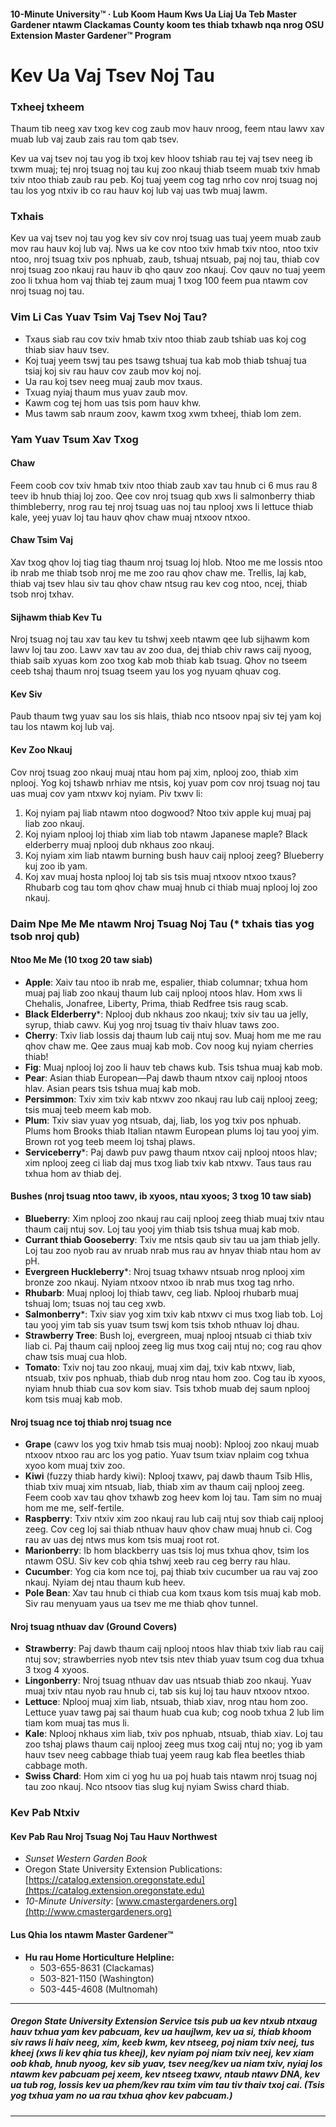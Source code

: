 #### 10-Minute University™ · Lub Koom Haum Kws Ua Liaj Ua Teb Master Gardener ntawm Clackamas County koom tes thiab txhawb nqa nrog OSU Extension Master Gardener™ Program

# Kev Ua Vaj Tsev Noj Tau

### Txheej txheem

Thaum tib neeg xav txog kev cog zaub mov hauv nroog, feem ntau lawv xav muab lub vaj zaub zais rau tom qab tsev.

Kev ua vaj tsev noj tau yog ib txoj kev hloov tshiab rau tej vaj tsev neeg ib txwm muaj; tej nroj tsuag noj tau kuj zoo nkauj thiab tseem muab txiv hmab txiv ntoo thiab zaub rau peb. Koj tuaj yeem cog tag nrho cov nroj tsuag noj tau los yog ntxiv ib co rau hauv koj lub vaj uas twb muaj lawm.

### Txhais

Kev ua vaj tsev noj tau yog kev siv cov nroj tsuag uas tuaj yeem muab zaub mov rau hauv koj lub vaj. Nws ua ke cov ntoo txiv hmab txiv ntoo, ntoo txiv ntoo, nroj tsuag txiv pos nphuab, zaub, tshuaj ntsuab, paj noj tau, thiab cov nroj tsuag zoo nkauj rau hauv ib qho qauv zoo nkauj. Cov qauv no tuaj yeem zoo li txhua hom vaj thiab tej zaum muaj 1 txog 100 feem pua ntawm cov nroj tsuag noj tau.

### Vim Li Cas Yuav Tsim Vaj Tsev Noj Tau?

- Txaus siab rau cov txiv hmab txiv ntoo thiab zaub tshiab uas koj cog thiab siav hauv tsev.
- Koj tuaj yeem tswj tau pes tsawg tshuaj tua kab mob thiab tshuaj tua tsiaj koj siv rau hauv cov zaub mov koj noj.
- Ua rau koj tsev neeg muaj zaub mov txaus.
- Txuag nyiaj thaum mus yuav zaub mov.
- Kawm cog tej hom uas tsis pom hauv khw.
- Mus tawm sab nraum zoov, kawm txog xwm txheej, thiab lom zem.

### Yam Yuav Tsum Xav Txog

#### Chaw

Feem coob cov txiv hmab txiv ntoo thiab zaub xav tau hnub ci 6 mus rau 8 teev ib hnub thiaj loj zoo. Qee cov nroj tsuag qub xws li salmonberry thiab thimbleberry, nrog rau tej nroj tsuag uas noj tau nplooj xws li lettuce thiab kale, yeej yuav loj tau hauv qhov chaw muaj ntxoov ntxoo.

#### Chaw Tsim Vaj

Xav txog qhov loj tiag tiag thaum nroj tsuag loj hlob. Ntoo me me lossis ntoo ib nrab me thiab tsob nroj me me zoo rau qhov chaw me. Trellis, laj kab, thiab vaj tsev hlau siv tau qhov chaw ntsug rau kev cog ntoo, ncej, thiab tsob nroj txhav.

#### Sijhawm thiab Kev Tu

Nroj tsuag noj tau xav tau kev tu tshwj xeeb ntawm qee lub sijhawm kom lawv loj tau zoo. Lawv xav tau av zoo dua, dej thiab chiv raws caij nyoog, thiab saib xyuas kom zoo txog kab mob thiab kab tsuag. Qhov no tseem ceeb tshaj thaum nroj tsuag tseem yau los yog nyuam qhuav cog.

#### Kev Siv

Paub thaum twg yuav sau los sis hlais, thiab nco ntsoov npaj siv tej yam koj tau los ntawm koj lub vaj.

#### Kev Zoo Nkauj

Cov nroj tsuag zoo nkauj muaj ntau hom paj xim, nplooj zoo, thiab xim nplooj. Yog koj tshawb nrhiav me ntsis, koj yuav pom cov nroj tsuag noj tau uas muaj cov yam ntxwv koj nyiam. Piv txwv li:

1. Koj nyiam paj liab ntawm ntoo dogwood? Ntoo txiv apple kuj muaj paj liab zoo nkauj.
2. Koj nyiam nplooj loj thiab xim liab tob ntawm Japanese maple? Black elderberry muaj nplooj dub nkhaus zoo nkauj.
3. Koj nyiam xim liab ntawm burning bush hauv caij nplooj zeeg? Blueberry kuj zoo ib yam.
4. Koj xav muaj hosta nplooj loj tab sis tsis muaj ntxoov ntxoo txaus? Rhubarb cog tau tom qhov chaw muaj hnub ci thiab muaj nplooj loj zoo nkauj.

### Daim Npe Me Me ntawm Nroj Tsuag Noj Tau (* txhais tias yog tsob nroj qub)

#### Ntoo Me Me (10 txog 20 taw siab)

- **Apple**: Xaiv tau ntoo ib nrab me, espalier, thiab columnar; txhua hom muaj paj liab zoo nkauj thaum lub caij nplooj ntoos hlav. Hom xws li Chehalis, Jonafree, Liberty, Prima, thiab Redfree tsis raug scab.
- **Black Elderberry***: Nplooj dub nkhaus zoo nkauj; txiv siv tau ua jelly, syrup, thiab cawv. Kuj yog nroj tsuag tiv thaiv hluav taws zoo.
- **Cherry**: Txiv liab lossis daj thaum lub caij ntuj sov. Muaj hom me me rau qhov chaw me. Qee zaus muaj kab mob. Cov noog kuj nyiam cherries thiab!
- **Fig**: Muaj nplooj loj zoo li hauv teb chaws kub. Tsis tshua muaj kab mob.
- **Pear**: Asian thiab European—Paj dawb thaum ntxov caij nplooj ntoos hlav. Asian pears tsis tshua muaj kab mob.
- **Persimmon**: Txiv xim txiv kab ntxwv zoo nkauj rau lub caij nplooj zeeg; tsis muaj teeb meem kab mob.
- **Plum**: Txiv siav yuav yog ntsuab, daj, liab, los yog txiv pos nphuab. Plums hom Brooks thiab Italian ntawm European plums loj tau yooj yim. Brown rot yog teeb meem loj tshaj plaws.
- **Serviceberry***: Paj dawb puv pawg thaum ntxov caij nplooj ntoos hlav; xim nplooj zeeg ci liab daj mus txog liab txiv kab ntxwv. Taus taus rau txhua hom av thiab dej.

#### Bushes (nroj tsuag ntoo tawv, ib xyoos, ntau xyoos; 3 txog 10 taw siab)

- **Blueberry**: Xim nplooj zoo nkauj rau caij nplooj zeeg thiab muaj txiv ntau thaum caij ntuj sov. Loj tau yooj yim thiab tsis tshua muaj kab mob.
- **Currant thiab Gooseberry**: Txiv me ntsis qaub siv tau ua jam thiab jelly. Loj tau zoo nyob rau av nruab nrab mus rau av hnyav thiab ntau hom av pH.
- **Evergreen Huckleberry***: Nroj tsuag txhawv ntsuab nrog nplooj xim bronze zoo nkauj. Nyiam ntxoov ntxoo ib nrab mus txog tag nrho.
- **Rhubarb**: Muaj nplooj loj thiab tawv, ceg liab. Nplooj rhubarb muaj tshuaj lom; tsuas noj tau ceg xwb.
- **Salmonberry***: Txiv siav yog xim txiv kab ntxwv ci mus txog liab tob. Loj tau yooj yim tab sis yuav tsum tswj kom tsis txhob nthuav loj dhau.
- **Strawberry Tree**: Bush loj, evergreen, muaj nplooj ntsuab ci thiab txiv liab ci. Paj thaum caij nplooj zeeg lig mus txog caij ntuj no; cog rau qhov chaw tsis muaj cua hlob.
- **Tomato**: Txiv noj tau zoo nkauj, muaj xim daj, txiv kab ntxwv, liab, ntsuab, txiv pos nphuab, thiab dub nrog ntau hom zoo. Cog tau ib xyoos, nyiam hnub thiab cua sov kom siav. Tsis txhob muab dej saum nplooj kom tsis muaj kab mob.

#### Nroj tsuag nce toj thiab nroj tsuag nce

- **Grape** (cawv los yog txiv hmab tsis muaj noob): Nplooj zoo nkauj muab ntxoov ntxoo rau arc los yog patio. Yuav tsum txiav nplaim cog txhua xyoo kom muaj txiv zoo.
- **Kiwi** (fuzzy thiab hardy kiwi): Nplooj txawv, paj dawb thaum Tsib Hlis, thiab txiv muaj xim ntsuab, liab, thiab xim av thaum caij nplooj zeeg. Feem coob xav tau qhov txhawb zog heev kom loj tau. Tam sim no muaj hom me me, self-fertile.
- **Raspberry**: Txiv ntxiv xim zoo nkauj rau lub caij ntuj sov thiab caij nplooj zeeg. Cov ceg loj sai thiab nthuav hauv qhov chaw muaj hnub ci. Cog rau av uas dej ntws mus kom tsis muaj root rot.
- **Marionberry**: Ib hom blackberry uas tsis loj mus txhua qhov, tsim los ntawm OSU. Siv kev cob qhia tshwj xeeb rau ceg berry rau hlau.
- **Cucumber**: Yog cia kom nce toj, paj thiab txiv cucumber ua rau vaj zoo nkauj. Nyiam dej ntau thaum kub heev.
- **Pole Bean**: Xav tau hnub ci thiab cua kom txaus kom tsis muaj kab mob. Siv rau menyuam yaus ua tsev me me thiab qhov tunnel.

#### Nroj tsuag nthuav dav (Ground Covers)

- **Strawberry**: Paj dawb thaum caij nplooj ntoos hlav thiab txiv liab rau caij ntuj sov; strawberries nyob ntev tsis ntev thiab yuav tsum cog dua txhua 3 txog 4 xyoos.
- **Lingonberry**: Nroj tsuag nthuav dav uas ntsuab thiab zoo nkauj. Yuav muaj txiv ntau nyob rau hnub ci, tab sis kuj loj tau hauv ntxoov ntxoo.
- **Lettuce**: Nplooj muaj xim liab, ntsuab, thiab xiav, nrog ntau hom zoo. Lettuce yuav tawg paj sai thaum huab cua kub; cog noob txhua 2 lub lim tiam kom muaj tas mus li.
- **Kale**: Nplooj nkhaus xim liab, txiv pos nphuab, ntsuab, thiab xiav. Loj tau zoo tshaj plaws thaum caij nplooj zeeg mus txog caij ntuj no; yog ib yam hauv tsev neeg cabbage thiab tuaj yeem raug kab flea beetles thiab cabbage moth.
- **Swiss Chard**: Hom xim ci yog hu ua poj huab tais ntawm nroj tsuag noj tau zoo nkauj. Nco ntsoov tias slug kuj nyiam Swiss chard thiab.

### Kev Pab Ntxiv

#### Kev Pab Rau Nroj Tsuag Noj Tau Hauv Northwest

- *Sunset Western Garden Book*
- Oregon State University Extension Publications: [https://catalog.extension.oregonstate.edu](https://catalog.extension.oregonstate.edu)
- *10-Minute University*: [www.cmastergardeners.org](http://www.cmastergardeners.org)

#### Lus Qhia los ntawm Master Gardener™

- **Hu rau Home Horticulture Helpline:**
  - 503-655-8631 (Clackamas)
  - 503-821-1150 (Washington)
  - 503-445-4608 (Multnomah)

---

##### Oregon State University Extension Service tsis pub ua kev ntxub ntxaug hauv txhua yam kev pabcuam, kev ua haujlwm, kev ua si, thiab khoom siv raws li haiv neeg, xim, keeb kwm, kev ntseeg, poj niam txiv neej, tus kheej (xws li kev qhia tus kheej), kev nyiam poj niam txiv neej, kev xiam oob khab, hnub nyoog, kev sib yuav, tsev neeg/kev ua niam txiv, nyiaj los ntawm kev pabcuam pej xeem, kev ntseeg txawv, ntaub ntawv DNA, kev ua tub rog, lossis kev ua phem/kev rau txim vim tau tiv thaiv txoj cai. (Tsis yog txhua yam no ua rau txhua qhov kev pabcuam.)
---